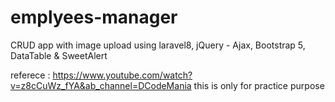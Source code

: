 # emplyees-manager
CRUD app with image upload using laravel8, jQuery - Ajax, Bootstrap 5, DataTable &amp; SweetAlert

referece : https://www.youtube.com/watch?v=z8cCuWz_fYA&ab_channel=DCodeMania
this is only for practice purpose 
